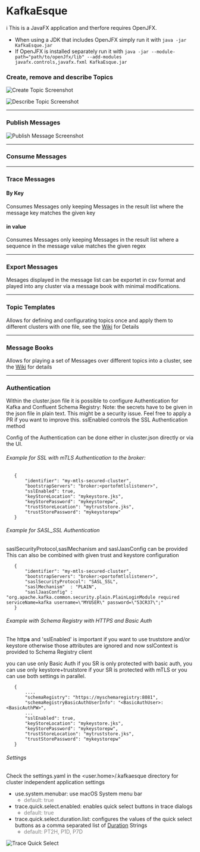 # KafkaEsque
:information_source: This is a JavaFX application and therfore requires OpenJFX.
* When using a JDK that includes OpenJFX simply run it with `java -jar KafkaEsque.jar`
* If OpenJFX is installed separately run it with `java -jar --module-path="path/to/openJfx/lib" --add-modules javafx.controls,javafx.fxml KafkaEsque.jar`


### Create, remove and describe Topics
![Create Topic Screenshot](https://kafka.esque.at/images/screenshots/CreateTopic.png "Create Topics")

![Describe Topic Screenshot](https://kafka.esque.at/images/screenshots/TopicDescription.png "Describe Topics")
***
### Publish Messages
![Publish Message Screenshot](https://kafka.esque.at/images/screenshots/PublishMessage.png "Publish Message Dialog")
***
### Consume Messages
***
### Trace Messages
#### By Key
Consumes Messages only keeping Messages in the result list where the message key matches the given key
#### in value
Consumes Messages only keeping Messages in the result list where a sequence in the message value matches the given regex
***
### Export Messages
Mesages displayed in the message list can be exportet in csv format and played into any cluster via a message book with minimal modifications.
***
### Topic Templates
Allows for defining and configurating topics once and apply them to different clusters with one file, see the [Wiki]("https://github.com/patschuh/KafkaEsque/wiki/Topic-Templates") for Details
***
### Message Books
Allows for playing a set of Messages over different topics into a cluster, see the [Wiki]("https://github.com/patschuh/KafkaEsque/wiki/Message-Books") for details
***

### Authentication 
Within the cluster.json file it is possible to configure Authentication for Kafka and Confluent Schema Registry:
Note: the secrets have to be given in the json file in plain text. This might be a security issue. Feel free to apply a PR if you want to improve this. 
sslEnabled controls the SSL Authentication method

Config of the Authentication can be done either in cluster.json directly or via the UI.

###### Example for SSL with mTLS Authentication to the broker: 
 ```
	{
		"identifier": "my-mtls-secured-cluster",
		"bootstrapServers": "broker:<portofmtlslistener>",
		"sslEnabled": true,
		"keyStoreLocation": "mykeystore.jks",
		"keyStorePassword": "mykeystorepw",
		"trustStoreLocation": "mytruststore.jks",
		"trustStorePassword": "mykeystorepw"
    }
 ```
###### Example for SASL_SSL Authentication

saslSecurityProtocol,saslMechanism and saslJaasConfig can be provided
This can also be combined with given trust and keystore configuration

 ```
	{
		"identifier": "my-mtls-secured-cluster",
		"bootstrapServers": "broker:<portofmtlslistener>",
        "saslSecurityProtocol": "SASL_SSL",
        "saslMechanism"  : "PLAIN", 
        "saslJaasConfig" : "org.apache.kafka.common.security.plain.PlainLoginModule required serviceName=kafka username=\"MYUSER\" password=\"53CR37\";"
    }
 ```

###### Example with Schema Registry with HTTPS and Basic Auth 

The http**s** and 'sslEnabled' is important if you want to use truststore and/or keystore otherwise those attributes are ignored and now sslContext is provided to Schema Registry client

you can use only Basic Auth if you SR is only protected with basic auth, you can use only keystore+truststore if your SR is protected with mTLS or you can use both settings in parallel. 

 ```
	{
		....
		"schemaRegistry": "https://myschemaregistry:8081", 
        "schemaRegistryBasicAuthUserInfo": "<BasicAuthUser>:<BasicAuthPW>",
        ...
		"sslEnabled": true,
		"keyStoreLocation": "mykeystore.jks",
		"keyStorePassword": "mykeystorepw",
		"trustStoreLocation": "mytruststore.jks",
		"trustStorePassword": "mykeystorepw"
    }
 ```

###### Settings

Check the settings.yaml in the <user.home>/.kafkaesque directory for cluster independent application settings

* use.system.menubar: use macOS System menu bar
  *  <span style="color:gray">default: true</span>
* trace.quick.select.enabled: enables quick select buttons in trace dialogs
  * <span style="color:gray">default: true</span>
* trace.quick.select.duration.list: configures the values of the quick select buttons as a comma separated list of [Duration](https://docs.oracle.com/javase/8/docs/api/java/time/Duration.html) Strings
  * <span style="color:gray">default: PT2H, P1D, P7D</span>

![Trace Quick Select](https://kafka.esque.at/images/screenshots/quickselectTrace.png "Trace Quick Select")
